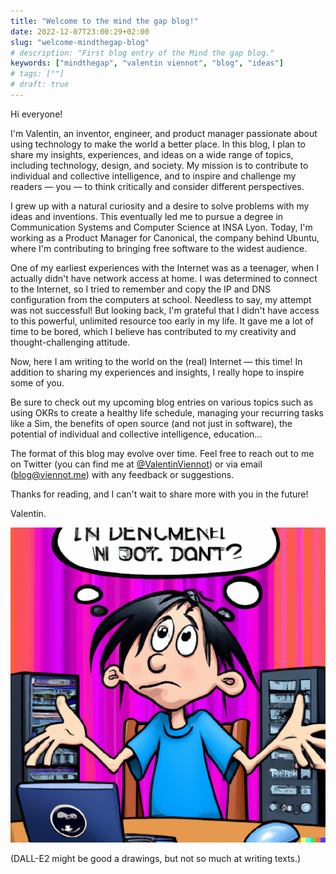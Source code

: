 ```yaml
---
title: "Welcome to the mind the gap blog!"
date: 2022-12-07T23:00:29+02:00
slug: "welcome-mindthegap-blog"
# description: "First blog entry of the Mind the gap blog."
keywords: ["mindthegap", "valentin viennot", "blog", "ideas"]
# tags: [""]
# draft: true
---
```


Hi everyone!

I'm Valentin, an inventor, engineer, and product manager passionate about using technology to make the world a better place. In this blog, I plan to share my insights, experiences, and ideas on a wide range of topics, including technology, design, and society. My mission is to contribute to individual and collective intelligence, and to inspire and challenge my readers — you — to think critically and consider different perspectives.

I grew up with a natural curiosity and a desire to solve problems with my ideas and inventions. This eventually led me to pursue a degree in Communication Systems and Computer Science at INSA Lyon. Today, I'm working as a Product Manager for Canonical, the company behind Ubuntu, where I'm contributing to bringing free software to the widest audience.

One of my earliest experiences with the Internet was as a teenager, when I actually didn't have network access at home. I was determined to connect to the Internet, so I tried to remember and copy the IP and DNS configuration from the computers at school. Needless to say, my attempt was not successful! But looking back, I'm grateful that I didn't have access to this powerful, unlimited resource too early in my life. It gave me a lot of time to be bored, which I believe has contributed to my creativity and thought-challenging attitude.

Now, here I am writing to the world on the (real) Internet — this time! In addition to sharing my experiences and insights, I really hope to inspire some of you.

Be sure to check out my upcoming blog entries on various topics such as using OKRs to create a healthy life schedule, managing your recurring tasks like a Sim, the benefits of open source (and not just in software), the potential of individual and collective intelligence, education...

The format of this blog may evolve over time. Feel free to reach out to me on Twitter (you can find me at [@ValentinViennot](https://twitter.com/valentinviennot)) or via email ([blog@viennot.me](mailto:blog@viennot.me)) with any feedback or suggestions.

Thanks for reading, and I can't wait to share more with you in the future!

Valentin.

![A cartoon showing a teenager sitting in front of a computer, with a confused and frustrated expression on his face. Generated by DALL-E.](teenager-confused-dall-e.png)

(DALL-E2 might be good a drawings, but not so much at writing texts.)